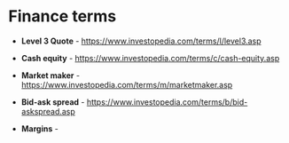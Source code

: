 # Finance terms

- **Level 3 Quote** - https://www.investopedia.com/terms/l/level3.asp

- **Cash equity** - https://www.investopedia.com/terms/c/cash-equity.asp

- **Market maker** - https://www.investopedia.com/terms/m/marketmaker.asp

- **Bid-ask spread** - https://www.investopedia.com/terms/b/bid-askspread.asp

- **Margins** - 
